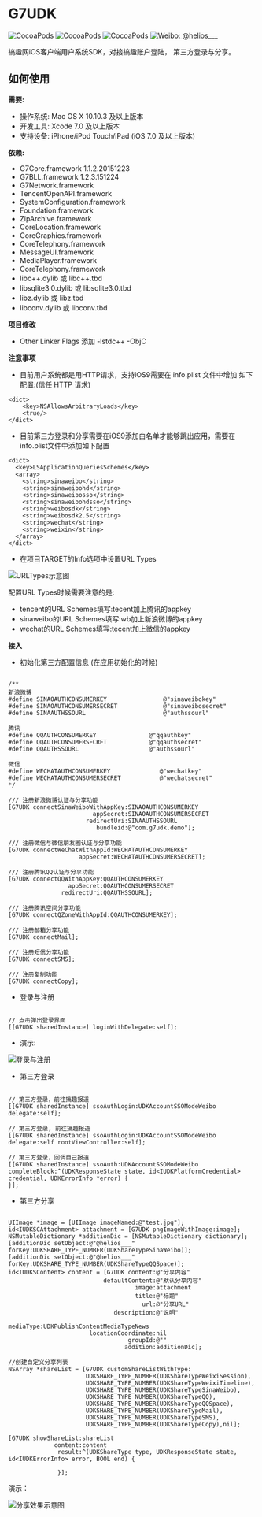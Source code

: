 # G7UDK

[![CocoaPods](https://img.shields.io/cocoapods/v/FLEX.svg)](http://cocoapods.org/?q=G7UDK)
 [![CocoaPods](https://img.shields.io/cocoapods/l/FLEX.svg)](https://github.com/gao7ios/G7UDK/blob/master/LICENSE)
 [![CocoaPods](https://img.shields.io/cocoapods/p/FLEX.svg)]()
 [![Weibo: @helios___](https://img.shields.io/badge/contact-@helios___-blue.svg?style=flat)](http://weibo.com/1980898711)

搞趣网iOS客户端用户系统SDK，对接搞趣账户登陆， 第三方登录与分享。

## 如何使用


**需要:**

- 操作系统: Mac OS X 10.10.3 及以上版本
- 开发工具: Xcode 7.0 及以上版本
- 支持设备: iPhone/iPod Touch/iPad (iOS 7.0 及以上版本)

**依赖:**

- G7Core.framework 1.1.2.20151223
- G7BLL.framework 1.2.3.151224
- G7Network.framework
- TencentOpenAPI.framework
- SystemConfiguration.framework
- Foundation.framework
- ZipArchive.framework
- CoreLocation.framework
- CoreGraphics.framework
- CoreTelephony.framework
- MessageUI.framework
- MediaPlayer.framework
- CoreTelephony.framework
- libc++.dylib 或 libc++.tbd
- libsqlite3.0.dylib 或 libsqlite3.0.tbd
- libz.dylib 或 libz.tbd
- libconv.dylib 或 libconv.tbd

**项目修改**

- Other Linker Flags 添加 -lstdc++    -ObjC

**注意事项**

- 目前用户系统都是用HTTP请求，支持iOS9需要在 info.plist 文件中增加
如下配置:(信任 HTTP 请求)

```
<dict>
	<key>NSAllowsArbitraryLoads</key>
	<true/>
</dict>
```

- 目前第三方登录和分享需要在iOS9添加白名单才能够跳出应用，需要在info.plist文件中添加如下配置

```
<dict>
  <key>LSApplicationQueriesSchemes</key>
  <array>
    <string>sinaweibo</string>
    <string>sinaweibohd</string>
    <string>sinaweibosso</string>
    <string>sinaweibohdsso</string>
    <string>weibosdk</string>
    <string>weibosdk2.5</string>
    <string>wechat</string>
    <string>weixin</string>
  </array>
</dict>
```

- 在项目TARGET的Info选项中设置URL Types

![URLTypes示意图](images/2016/01/QQ20160112-2@2x.png)

配置URL Types时候需要注意的是:
- tencent的URL Schemes填写:tecent加上腾讯的appkey
- sinaweibo的URL Schemes填写:wb加上新浪微博的appkey
- wechat的URL Schemes填写:tecent加上微信的appkey


**接入**

- 初始化第三方配置信息 (在应用初始化的时候)

```objc

/**
新浪微博
#define SINAOAUTHCONSUMERKEY				@"sinaweibokey"
#define SINAOAUTHCONSUMERSECRET             @"sinaweibosecret"
#define SINAAUTHSSOURL                      @"authssourl"

腾讯
#define QQAUTHCONSUMERKEY				@"qqauthkey"
#define QQAUTHCONSUMERSECRET			@"qqauthsecret"
#define QQAUTHSSOURL                    @"authssourl"

微信
#define WECHATAUTHCONSUMERKEY              @"wechatkey"
#define WECHATAUTHCONSUMERSECRET           @"wechatsecret"
*/

/// 注册新浪微博认证与分享功能
[G7UDK connectSinaWeiboWithAppKey:SINAOAUTHCONSUMERKEY
                        appSecret:SINAOAUTHCONSUMERSECRET
                      redirectUri:SINAAUTHSSOURL
                         bundleid:@"com.g7udk.demo"];

/// 注册微信与微信朋友圈认证与分享功能
[G7UDK connectWeChatWithAppId:WECHATAUTHCONSUMERKEY
                    appSecret:WECHATAUTHCONSUMERSECRET];

/// 注册腾讯QQ认证与分享功能
[G7UDK connectQQWithAppKey:QQAUTHCONSUMERKEY
                 appSecret:QQAUTHCONSUMERSECRET
               redirectUri:QQAUTHSSOURL];

/// 注册腾讯空间分享功能
[G7UDK connectQZoneWithAppId:QQAUTHCONSUMERKEY];

/// 注册邮箱分享功能
[G7UDK connectMail];

/// 注册短信分享功能
[G7UDK connectSMS];

/// 注册复制功能
[G7UDK connectCopy];

```


- 登录与注册

```objc

// 点击弹出登录界面
[[G7UDK sharedInstance] loginWithDelegate:self];

```

* 演示:

![登录与注册](images/2016/01/G7UDKLoginShow.gif)



- 第三方登录

```objc

// 第三方登录，前往搞趣报道
[[G7UDK sharedInstance] ssoAuthLogin:UDKAccountSSOModeWeibo delegate:self];

// 第三方登录, 前往搞趣报道
[[G7UDK sharedInstance] ssoAuthLogin:UDKAccountSSOModeWeibo delegate:self rootViewController:self];

// 第三方登录，回调自己报道
[[G7UDK sharedInstance] ssoAuth:UDKAccountSSOModeWeibo completeBlock:^(UDKResponseState state, id<IUDKPlatformCredential> credential, UDKErrorInfo *error) {
}];

```

- 第三方分享


```objc

UIImage *image = [UIImage imageNamed:@"test.jpg"];
id<IUDKSCAttachment> attachment = [G7UDK pngImageWithImage:image];
NSMutableDictionary *additionDic = [NSMutableDictionary dictionary];
[additionDic setObject:@"@helios___" forKey:UDKSHARE_TYPE_NUMBER(UDKShareTypeSinaWeibo)];
[additionDic setObject:@"@helios___" forKey:UDKSHARE_TYPE_NUMBER(UDKShareTypeQQSpace)];
id<IUDKSContent> content = [G7UDK content:@"分享内容"
                           defaultContent:@"默认分享内容"
                                    image:attachment
                                    title:@"标题"
                                      url:@"分享URL"
                              description:@"说明"
                                mediaType:UDKPublishContentMediaTypeNews
                       locationCoordinate:nil
                                  groupId:@""
                                 addition:additionDic];

//创建自定义分享列表
NSArray *shareList = [G7UDK customShareListWithType:
                      UDKSHARE_TYPE_NUMBER(UDKShareTypeWeixiSession),
                      UDKSHARE_TYPE_NUMBER(UDKShareTypeWeixiTimeline),
                      UDKSHARE_TYPE_NUMBER(UDKShareTypeSinaWeibo),
                      UDKSHARE_TYPE_NUMBER(UDKShareTypeQQ),
                      UDKSHARE_TYPE_NUMBER(UDKShareTypeQQSpace),
                      UDKSHARE_TYPE_NUMBER(UDKShareTypeMail),
                      UDKSHARE_TYPE_NUMBER(UDKShareTypeSMS),
                      UDKSHARE_TYPE_NUMBER(UDKShareTypeCopy),nil];

[G7UDK showShareList:shareList
             content:content
              result:^(UDKShareType type, UDKResponseState state, id<IUDKErrorInfo> error, BOOL end) {

              }];

```

演示：

![分享效果示意图](images/2016/01/G7UDKSSOShow.gif)
